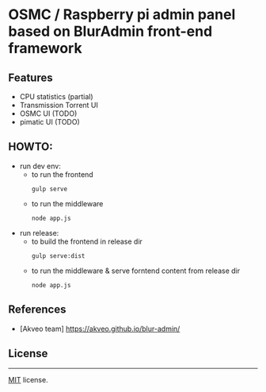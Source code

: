
# OSMC / Raspberry pi admin panel based on BlurAdmin front-end framework

## Features
* CPU statistics (partial)
* Transmission Torrent UI
* OSMC UI (TODO)
* pimatic UI (TODO)

## HOWTO:
* run dev env:
	* to run the frontend
		```
		gulp serve
		```
	* to run the middleware
		```
		node app.js
		```
* run release:
	* to build the frontend in release dir
		```
		gulp serve:dist
		```
	* to run the middleware & serve forntend content from release dir
		```
		node app.js
		```

## References
* [Akveo team] https://akveo.github.io/blur-admin/

## License
-------------
<a href=/LICENSE.txt target="_blank">MIT</a> license.


